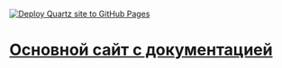 [![Deploy Quartz site to GitHub Pages](https://github.com/whs31/guidelines/actions/workflows/deploy.yml/badge.svg)](https://github.com/whs31/guidelines/actions/workflows/deploy.yml)
# [Основной сайт с документацией](https://whs31.github.io/guidelines)